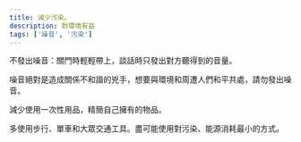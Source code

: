 ```yaml
---
title: 減少污染。
description: 對環境有益
tags: ['噪音', '污染']
---
```

不發出噪音：關門時輕輕帶上，談話時只發出對方聽得到的音量。

噪音絕對是造成關係不和諧的兇手，想要與環境和周遭人們和平共處，請勿發出噪音。

減少使用一次性用品，精簡自己擁有的物品。

多使用步行、單車和大眾交通工具。盡可能使用對污染、能源消耗最小的方式。
